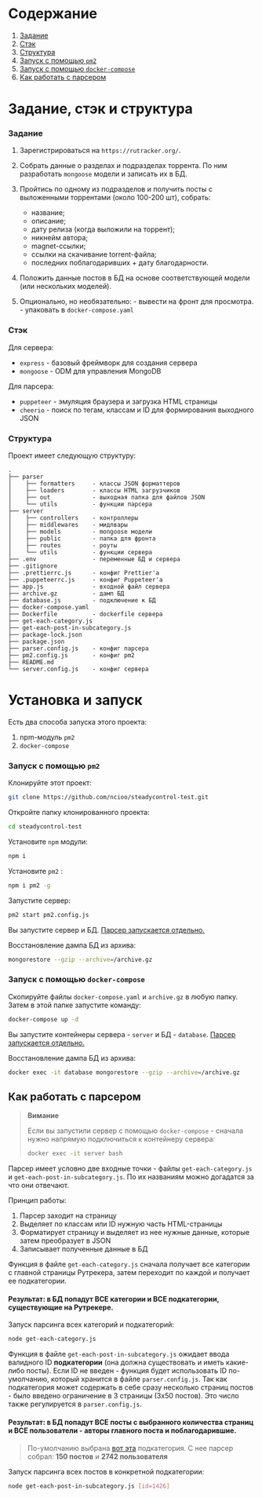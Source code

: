 # Содержание

1. [Задание](#task)
2. [Стэк](#stack)
3. [Структура](#structure)
4. [Запуск с помощью `pm2`](#pm2)
5. [Запуск с помощью `docker-compose`](#docker-compose)
6. [Как работать с парсером](#how-to-use)

# Задание, стэк и структура

### <a name="task">Задание</a>

1. Зарегистрироваться на `https://rutracker.org/`.
2. Собрать данные о разделах и подразделах торрента. По ним разработать `mongoose` модели и записать их в БД.
3. Пройтись по одному из подразделов и получить посты с выложенными торрентами (около 100-200 шт), собрать:

    - название;
    - описание;
    - дату релиза (когда выложили на торрент);
    - никнейм автора;
    - magnet-ссылки;
    - ссылки на скачивание torrent-файла;
    - последних поблагодаривших + дату благодарности.

4. Положить данные постов в БД на основе соответствующей модели (или нескольких моделей).
5. Опционально, но необязательно: - вывести на фронт для просмотра. - упаковать в `docker-compose.yaml`

### <a name="stack">Стэк</a>

Для сервера:

-   `express` - базовый фреймворк для создания сервера
-   `mongoose` - ODM для управления MongoDB

Для парсера:

-   `puppeteer` - эмуляция браузера и загрузка HTML страницы
-   `cheerio` - поиск по тегам, классам и ID для формирования выходного JSON

### <a name="structure">Структура</a>

Проект имеет следующую структуру:

```
.
├── parser
│    ├── formatters     - классы JSON форматтеров
│    ├── loaders        - классы HTML загрузчиков
│    ├── out            - выходная папка для файлов JSON
│    └── utils          - функции парсера
├── server
│    ├── controllers    - контроллеры
│    ├── middlewares    - мидлвары
│    ├── models         - mongoose модели
│    ├── public         - папка для фронта
│    ├── routes         - роуты
│    └── utils          - функции сервера
├── .env                - переменные БД и сервера
├── .gitignore
├── .prettierrc.js      - конфиг Prettier'а
├── .puppeteerrc.js     - конфиг Puppeteer'а
├── app.js              - входной файл сервера
├── archive.gz          - дамп БД
├── database.js         - подключение к БД
├── docker-compose.yaml
├── Dockerfile          - dockerfile сервера
├── get-each-category.js
├── get-each-post-in-subcategory.js
├── package-lock.json
├── package.json
├── parser.config.js    - конфиг парсера
├── pm2.config.js       - конфиг pm2
├── README.md
└── server.config.js    - конфиг сервера
```

# Установка и запуск

Есть два способа запуска этого проекта:

1. npm-модуль `pm2`
2. `docker-compose`

### <a name="pm2">Запуск с помощью `pm2`</a>

Клонируйте этот проект:

```bash
git clone https://github.com/ncioo/steadycontrol-test.git
```

Откройте папку клонированного проекта:

```bash
cd steadycontrol-test
```

Установите `npm` модули:

```bash
npm i
```

Установите `pm2` :

```bash
npm i pm2 -g
```

Запустите сервер:

```bash
pm2 start pm2.config.js
```

Вы запустите сервер и БД. [Парсер запускается отдельно.](#how-to-use)

Восстановление дампа БД из архива:

```bash
mongorestore --gzip --archive=/archive.gz
```

### <a name="docker-compose">Запуск с помощью `docker-compose`</a>

Скопируйте файлы `docker-compose.yaml` и `archive.gz` в любую папку. Затем в этой папке запустите команду:

```bash
docker-compose up -d
```

Вы запустите контейнеры сервера - `server` и БД - `database`. [Парсер запускается отдельно.](#how-to-use)

Восстановление дампа БД из архива:

```bash
docker exec -it database mongorestore --gzip --archive=/archive.gz
```

## <a name="how-to-use">Как работать с парсером</a>

> **Вимание**
>
> Если вы запустили сервер с помощью `docker-compose` - сначала нужно напрямую подключиться к контейнеру сервера:
>
> ```bash
> docker exec -it server bash
> ```

Парсер имеет условно две входные точки - файлы `get-each-category.js` и `get-each-post-in-subcategory.js`. По их названиям можно догадатся за что они отвечают.

Принцип работы:

1. Парсер заходит на страницу
2. Выделяет по классам или ID нужную часть HTML-страницы
3. Форматирует страницу и выделяет из нее нужные данные, которые затем преобразует в JSON
4. Записывает полученные данные в БД

Функция в файле `get-each-category.js` сначала получает все категории с главной страницы Рутрекера, затем переходит по каждой и получает ее подкатегории.

#### Результат: в БД попадут **ВСЕ** категории и **ВСЕ** подкатегории, существующие на Рутрекере.

Запуск парсинга всех категорий и подкатегорий:

```bash
node get-each-category.js
```

Функция в файле `get-each-post-in-subcategory.js` ожидает ввода валидного ID **подкатегории** (она должна существовать и иметь какие-либо посты). Если ID не введен - функция будет использовать ID по-умолчанию, который хранится в файле `parser.config.js`. Так как подкатегория может содержать в себе сразу несколько страниц постов - было введено ограничение в 3 страницы (3х50 постов). Это число также регулируется в `parser.config.js`.

#### Результат: в БД попадут **ВСЕ** посты с выбранного количества страниц и **ВСЕ** пользователи - авторы главного поста и поблагодарившие.

> По-умолчанию выбрана [вот эта](https://rutracker.org/forum/viewforum.php?f=1426) подкатегория. С нее парсер собрал: **150 постов** и **2742 пользователя**

Запуск парсинга всех постов в конкретной подкатегории:

```bash
node get-each-post-in-subcategory.js [id=1426]
```

